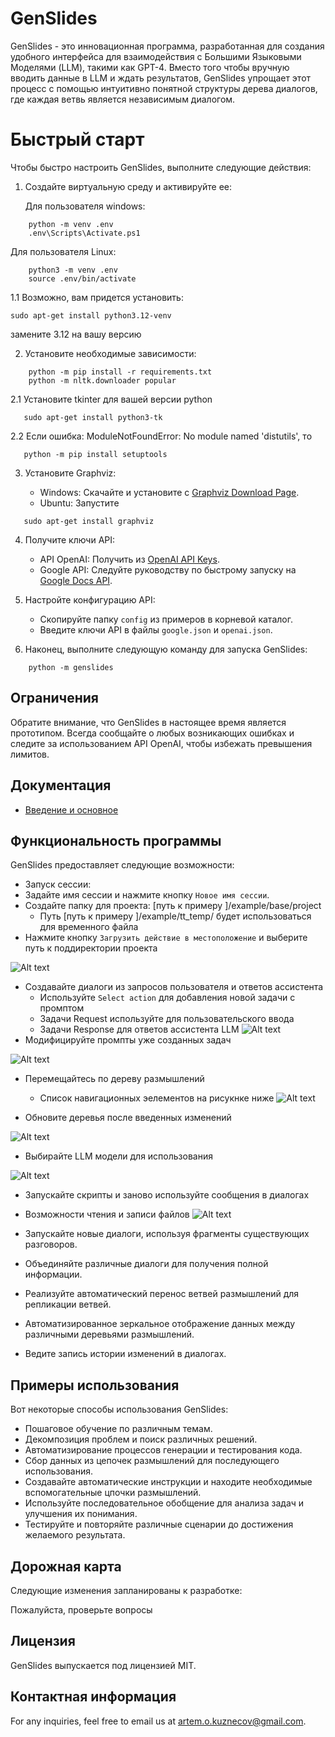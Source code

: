 # GenSlides

GenSlides - это инновационная программа, разработанная для создания удобного интерфейса для взаимодействия с Большими Языковыми Моделями (LLM), такими как GPT-4. Вместо того чтобы вручную вводить данные в LLM и ждать результатов, GenSlides упрощает этот процесс с помощью интуитивно понятной структуры дерева диалогов, где каждая ветвь является независимым диалогом.

# Быстрый старт

Чтобы быстро настроить GenSlides, выполните следующие действия:

1. Создайте виртуальную среду и активируйте ее:

   Для пользователя windows:
```shell
    python -m venv .env
    .env\Scripts\Activate.ps1
```
 
   Для пользователя Linux:
```shell
    python3 -m venv .env
    source .env/bin/activate
```
1.1 Возможно, вам придется установить:

```shell
sudo apt-get install python3.12-venv
```
замените 3.12 на вашу версию

2. Установите необходимые зависимости:
```shell
    python -m pip install -r requirements.txt
    python -m nltk.downloader popular
```
2.1 Установите tkinter для вашей версии python

```shell
   sudo apt-get install python3-tk
```
2.2 Если ошибка: ModuleNotFoundError: No module named 'distutils', то 

```shell
   python -m pip install setuptools
```

3. Установите Graphviz:

   - Windows: Скачайте и установите с [Graphviz Download Page](https://www.graphviz.org/download/).
   - Ubuntu: Запустите 
```shell
   sudo apt-get install graphviz
```

4. Получите ключи API:
   - API OpenAI: Получить из [OpenAI API Keys](https://platform.openai.com/account/api-keys).
   - Google API: Следуйте руководству по быстрому запуску на [Google Docs API](https://developers.google.com/docs/api/quickstart/python).

5. Настройте конфигурацию API:
   - Скопируйте папку `config` из примеров в корневой каталог.
   - Введите ключи API в файлы `google.json` и `openai.json`.

6. Наконец, выполните следующую команду для запуска GenSlides:
```shell
    python -m genslides
```

## Ограничения

Обратите внимание, что GenSlides в настоящее время является прототипом. Всегда сообщайте о любых возникающих ошибках и следите за использованием API OpenAI, чтобы избежать превышения лимитов.

## Документация

- [Введение и основное](./documents/ru/Intro.md)

## Функциональность программы

GenSlides предоставляет следующие возможности:

- Запуск сессии:
- Задайте имя сессии и нажмите кнопку `Новое имя сессии`.
- Создайте папку для проекта: [путь к примеру ]/example/base/project
  - Путь [путь к примеру ]/example/tt_temp/ будет использоваться для временного файла
- Нажмите кнопку `Загрузить действие в местоположение` и выберите путь к поддиректории проекта


![Alt text](images/session.png)
- Создавайте диалоги из запросов пользователя и ответов ассистента
  - Используйте `Select action` для добавления новой задачи с промптом
  - Задачи Request используйте для пользовательского ввода
  - Задачи Response для ответов ассистента LLM
![Alt text](images/add_task.png)
- Модифицируйте промпты уже созданных задач

![Alt text](images/prompt.png)

- Перемещайтесь по дереву размышлений
  - Список навигационных эелементов на рисукнке ниже
![Alt text](images/nav_button.png)

- Обновите деревья после введенных изменений

![Alt text](images/update.png)

- Выбирайте LLM модели для использования

![Alt text](images/model.png)
- Запускайте скрипты и заново используйте сообщения в диалогах
- Возможности чтения и записи файлов
![Alt text](images/custom.png)

- Запускайте новые диалоги, используя фрагменты существующих разговоров.
- Объединяйте различные диалоги для получения полной информации.
- Реализуйте автоматический перенос ветвей размышлений для репликации ветвей.
- Автоматизированное зеркальное отображение данных между различными деревьями размышлений.
- Ведите запись истории изменений в диалогах.

## Примеры использования

Вот некоторые способы использования GenSlides:

- Пошаговое обучение по различным темам.
- Декомпозиция проблем и поиск различных решений.
- Автоматизирование процессов генерации и тестирования кода.
- Сбор данных из цепочек размышлений для последующего использования.
- Создавайте автоматические инструкции и находите необходимые вспомогательные цпочки размышлений.
- Используйте последовательное обобщение для анализа задач и улучшения их понимания.
- Тестируйте и повторяйте различные сценарии до достижения желаемого результата.

## Дорожная карта

Следующие изменения запланированы к разработке:

Пожалуйста, проверьте вопросы

## Лицензия

GenSlides выпускается под лицензией MIT.

## Контактная информация

For any inquiries, feel free to email us at artem.o.kuznecov@gmail.com.

